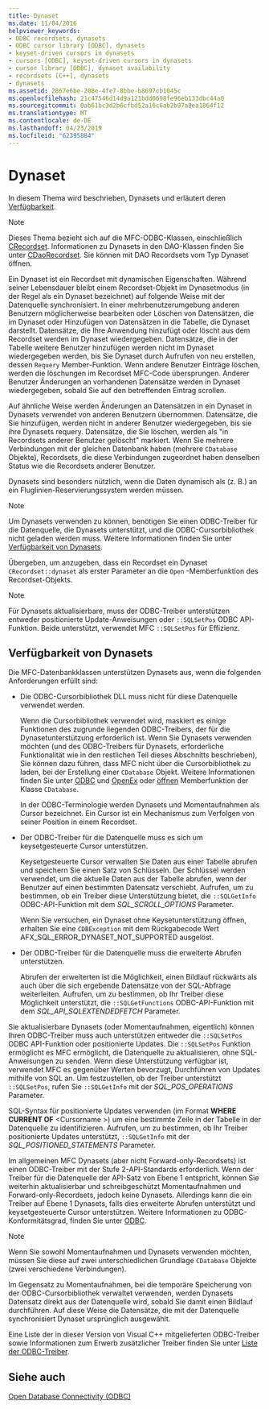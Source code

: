 ```yaml
---
title: Dynaset
ms.date: 11/04/2016
helpviewer_keywords:
- ODBC recordsets, dynasets
- ODBC cursor library [ODBC], dynasets
- keyset-driven cursors in dynasets
- cursors [ODBC], keyset-driven cursors in dynasets
- cursor library [ODBC], dynaset availability
- recordsets [C++], dynasets
- dynasets
ms.assetid: 2867e6be-208e-4fe7-8bbe-b8697cb1045c
ms.openlocfilehash: 21c47546d14d9a121bdd0698fe96eb133dbc44a0
ms.sourcegitcommit: 0ab61bc3d2b6cfbd52a16c6ab2b97a8ea1864f12
ms.translationtype: MT
ms.contentlocale: de-DE
ms.lasthandoff: 04/23/2019
ms.locfileid: "62395884"
---
```

# <a name="dynaset"></a>Dynaset

In diesem Thema wird beschrieben, Dynasets und erläutert deren [Verfügbarkeit](#_core_availability_of_dynasets).

> [!NOTE]
>  Dieses Thema bezieht sich auf die MFC-ODBC-Klassen, einschließlich [CRecordset](../../mfc/reference/crecordset-class.md). Informationen zu Dynasets in den DAO-Klassen finden Sie unter [CDaoRecordset](../../mfc/reference/cdaorecordset-class.md). Sie können mit DAO Recordsets vom Typ Dynaset öffnen.

Ein Dynaset ist ein Recordset mit dynamischen Eigenschaften. Während seiner Lebensdauer bleibt einem Recordset-Objekt im Dynasetmodus (in der Regel als ein Dynaset bezeichnet) auf folgende Weise mit der Datenquelle synchronisiert. In einer mehrbenutzerumgebung anderen Benutzern möglicherweise bearbeiten oder Löschen von Datensätzen, die im Dynaset oder Hinzufügen von Datensätzen in die Tabelle, die Dynaset darstellt. Datensätze, die Ihre Anwendung hinzufügt oder löscht aus dem Recordset werden im Dynaset wiedergegeben. Datensätze, die in der Tabelle weitere Benutzer hinzufügen werden nicht im Dynaset wiedergegeben werden, bis Sie Dynaset durch Aufrufen von neu erstellen, dessen `Requery` Member-Funktion. Wenn andere Benutzer Einträge löschen, werden die löschungen im Recordset MFC-Code übersprungen. Anderer Benutzer Änderungen an vorhandenen Datensätze werden in Dynaset wiedergegeben, sobald Sie auf den betreffenden Eintrag scrollen.

Auf ähnliche Weise werden Änderungen an Datensätzen in ein Dynaset in Dynasets verwendet von anderen Benutzern übernommen. Datensätze, die Sie hinzufügen, werden nicht in anderer Benutzer wiedergegeben, bis sie ihre Dynasets requery. Datensätze, die Sie löschen, werden als "in Recordsets anderer Benutzer gelöscht" markiert. Wenn Sie mehrere Verbindungen mit der gleichen Datenbank haben (mehrere `CDatabase` Objekte), Recordsets, die diese Verbindungen zugeordnet haben denselben Status wie die Recordsets anderer Benutzer.

Dynasets sind besonders nützlich, wenn die Daten dynamisch als (z. B.) an ein Fluglinien-Reservierungssystem werden müssen.

> [!NOTE]
> Um Dynasets verwenden zu können, benötigen Sie einen ODBC-Treiber für die Datenquelle, die Dynasets unterstützt, und die ODBC-Cursorbibliothek nicht geladen werden muss. Weitere Informationen finden Sie unter [Verfügbarkeit von Dynasets](#_core_availability_of_dynasets).

Übergeben, um anzugeben, dass ein Recordset ein Dynaset `CRecordset::dynaset` als erster Parameter an die `Open` -Memberfunktion des Recordset-Objekts.

> [!NOTE]
> Für Dynasets aktualisierbare, muss der ODBC-Treiber unterstützen entweder positionierte Update-Anweisungen oder `::SQLSetPos` ODBC API-Funktion. Beide unterstützt, verwendet MFC `::SQLSetPos` für Effizienz.

##  <a name="_core_availability_of_dynasets"></a> Verfügbarkeit von Dynasets

Die MFC-Datenbankklassen unterstützen Dynasets aus, wenn die folgenden Anforderungen erfüllt sind:

- Die ODBC-Cursorbibliothek DLL muss nicht für diese Datenquelle verwendet werden.

   Wenn die Cursorbibliothek verwendet wird, maskiert es einige Funktionen des zugrunde liegenden ODBC-Treibers, der für die Dynasetunterstützung erforderlich ist. Wenn Sie Dynasets verwenden möchten (und des ODBC-Treibers für Dynasets, erforderliche Funktionalität wie in den restlichen Teil dieses Abschnitts beschrieben), Sie können dazu führen, dass MFC nicht über die Cursorbibliothek zu laden, bei der Erstellung einer `CDatabase` Objekt. Weitere Informationen finden Sie unter [ODBC](../../data/odbc/odbc-basics.md) und [OpenEx](../../mfc/reference/cdatabase-class.md#openex) oder [öffnen](../../mfc/reference/cdatabase-class.md#open) Memberfunktion der Klasse `CDatabase`.

   In der ODBC-Terminologie werden Dynasets und Momentaufnahmen als Cursor bezeichnet. Ein Cursor ist ein Mechanismus zum Verfolgen von seiner Position in einem Recordset.

- Der ODBC-Treiber für die Datenquelle muss es sich um keysetgesteuerte Cursor unterstützen.

   Keysetgesteuerte Cursor verwalten Sie Daten aus einer Tabelle abrufen und speichern Sie einen Satz von Schlüsseln. Der Schlüssel werden verwendet, um die aktuelle Daten aus der Tabelle abrufen, wenn der Benutzer auf einen bestimmten Datensatz verschiebt. Aufrufen, um zu bestimmen, ob ein Treiber diese Unterstützung bietet, die `::SQLGetInfo` ODBC-API-Funktion mit dem *SQL_SCROLL_OPTIONS* Parameter.

   Wenn Sie versuchen, ein Dynaset ohne Keysetunterstützung öffnen, erhalten Sie eine `CDBException` mit dem Rückgabecode Wert AFX_SQL_ERROR_DYNASET_NOT_SUPPORTED ausgelöst.

- Der ODBC-Treiber für die Datenquelle muss die erweiterte Abrufen unterstützen.

   Abrufen der erweiterten ist die Möglichkeit, einen Bildlauf rückwärts als auch über die sich ergebende Datensätze von der SQL-Abfrage weiterleiten. Aufrufen, um zu bestimmen, ob Ihr Treiber diese Möglichkeit unterstützt, die `::SQLGetFunctions` ODBC-API-Funktion mit dem *SQL_API_SQLEXTENDEDFETCH* Parameter.

Sie aktualisierbare Dynasets (oder Momentaufnahmen, eigentlich) können Ihren ODBC-Treiber muss auch unterstützen entweder die `::SQLSetPos` ODBC API-Funktion oder positionierte Updates. Die `::SQLSetPos` Funktion ermöglicht es MFC ermöglicht, die Datenquelle zu aktualisieren, ohne SQL-Anweisungen zu senden. Wenn diese Unterstützung verfügbar ist, verwendet MFC es gegenüber Werten bevorzugt, Durchführen von Updates mithilfe von SQL an. Um festzustellen, ob der Treiber unterstützt `::SQLSetPos`, rufen Sie `::SQLGetInfo` mit der *SQL_POS_OPERATIONS* Parameter.

SQL-Syntax für positionierte Updates verwenden (im Format **WHERE CURRENT OF** \<Cursorname >) um eine bestimmte Zeile in der Tabelle in der Datenquelle zu identifizieren. Aufrufen, um zu bestimmen, ob Ihr Treiber positionierte Updates unterstützt, `::SQLGetInfo` mit der *SQL_POSITIONED_STATEMENTS* Parameter.

Im allgemeinen MFC Dynasets (aber nicht Forward-only-Recordsets) ist einen ODBC-Treiber mit der Stufe 2-API-Standards erforderlich. Wenn der Treiber für die Datenquelle der API-Satz von Ebene 1 entspricht, können Sie weiterhin aktualisierbar und schreibgeschützt Momentaufnahmen und Forward-only-Recordsets, jedoch keine Dynasets. Allerdings kann die ein Treiber auf Ebene 1 Dynasets, falls dies erweiterte Abrufen unterstützt und keysetgesteuerte Cursor unterstützen. Weitere Informationen zu ODBC-Konformitätsgrad, finden Sie unter [ODBC](../../data/odbc/odbc-basics.md).

> [!NOTE]
> Wenn Sie sowohl Momentaufnahmen und Dynasets verwenden möchten, müssen Sie diese auf zwei unterschiedlichen Grundlage `CDatabase` Objekte (zwei verschiedene Verbindungen).

Im Gegensatz zu Momentaufnahmen, bei die temporäre Speicherung von der ODBC-Cursorbibliothek verwaltet verwenden, werden Dynasets Datensatz direkt aus der Datenquelle wird, sobald Sie damit einen Bildlauf durchführen. Auf diese Weise die Datensätze, die mit der Datenquelle synchronisiert Dynaset ursprünglich ausgewählt.

Eine Liste der in dieser Version von Visual C++ mitgelieferten ODBC-Treiber sowie Informationen zum Erwerb zusätzlicher Treiber finden Sie unter [Liste der ODBC-Treiber](../../data/odbc/odbc-driver-list.md).

## <a name="see-also"></a>Siehe auch

[Open Database Connectivity (ODBC)](../../data/odbc/open-database-connectivity-odbc.md)